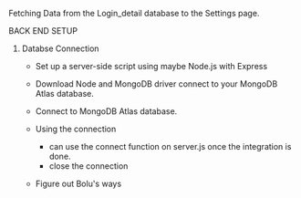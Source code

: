 Fetching Data from the Login_detail database to the Settings page.

BACK END SETUP

1. Databse Connection

   - Set up a server-side script using maybe Node.js with Express
   - Download Node and MongoDB driver connect to your MongoDB Atlas database.
   - Connect to MongoDB Atlas database.

   - Using the connection

     - can use the connect function on server.js once the integration is done.
     - close the connection

   - Figure out Bolu's ways
